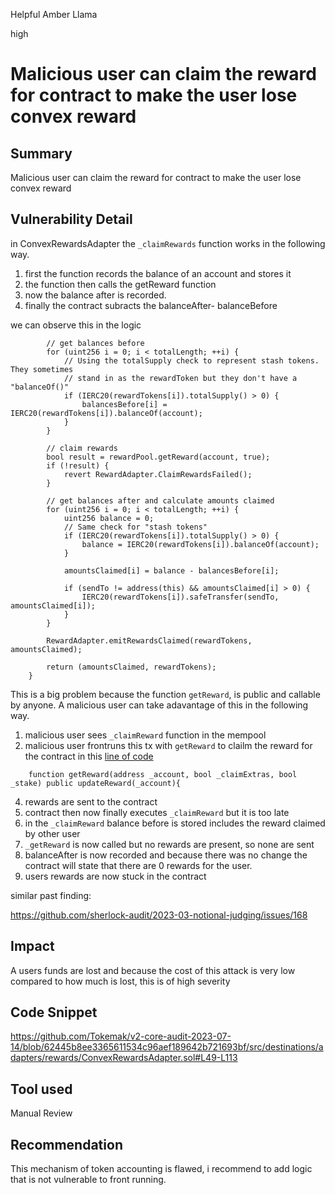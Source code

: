 Helpful Amber Llama

high

# Malicious user can claim the reward for contract to make the user lose convex reward
## Summary

Malicious user can claim the reward for contract to make the user lose convex reward

## Vulnerability Detail
in ConvexRewardsAdapter the `_claimRewards` function works in the following way.
1. first the function records the balance of an account and stores it 
2. the function then calls the getReward function 
3. now the balance after is recorded.
4. finally the contract subracts the balanceAfter- balanceBefore

we can observe this in the logic
```solidity
        // get balances before
        for (uint256 i = 0; i < totalLength; ++i) {
            // Using the totalSupply check to represent stash tokens. They sometimes
            // stand in as the rewardToken but they don't have a "balanceOf()"
            if (IERC20(rewardTokens[i]).totalSupply() > 0) {
                balancesBefore[i] = IERC20(rewardTokens[i]).balanceOf(account);
            }
        }

        // claim rewards
        bool result = rewardPool.getReward(account, true);
        if (!result) {
            revert RewardAdapter.ClaimRewardsFailed();
        }

        // get balances after and calculate amounts claimed
        for (uint256 i = 0; i < totalLength; ++i) {
            uint256 balance = 0;
            // Same check for "stash tokens"
            if (IERC20(rewardTokens[i]).totalSupply() > 0) {
                balance = IERC20(rewardTokens[i]).balanceOf(account);
            }

            amountsClaimed[i] = balance - balancesBefore[i];

            if (sendTo != address(this) && amountsClaimed[i] > 0) {
                IERC20(rewardTokens[i]).safeTransfer(sendTo, amountsClaimed[i]);
            }
        }

        RewardAdapter.emitRewardsClaimed(rewardTokens, amountsClaimed);

        return (amountsClaimed, rewardTokens);
    }
```

This is a big problem because the function `getReward`, is public and callable by anyone. A malicious user can take adavantage of this in the following way.
1. malicious user sees `_claimReward` function in the mempool
2. malicious user frontruns this tx with `getReward` to clailm the reward for the contract in this [line of code](https://etherscan.io/address/0xCF50b810E57Ac33B91dCF525C6ddd9881B139332#code#L968)

```solidity
    function getReward(address _account, bool _claimExtras, bool _stake) public updateReward(_account){
```

4. rewards are sent to the contract
5. contract then now finally executes `_claimReward` but it is too late
6. in the `_claimReward` balance before is stored includes the reward claimed by other user
7. `_getReward` is now called but no rewards are present, so none are sent
8. balanceAfter is now recorded and because there was no change the contract will state that there are 0 rewards for the user.
9. users rewards are now stuck in the contract

similar past finding:

https://github.com/sherlock-audit/2023-03-notional-judging/issues/168

## Impact
A users funds are lost and because the cost of this attack is very low compared to how much is lost, this is of high severity

## Code Snippet
https://github.com/Tokemak/v2-core-audit-2023-07-14/blob/62445b8ee3365611534c96aef189642b721693bf/src/destinations/adapters/rewards/ConvexRewardsAdapter.sol#L49-L113

## Tool used

Manual Review

## Recommendation
This mechanism of token accounting is flawed, i recommend to add logic that is not vulnerable to front running.